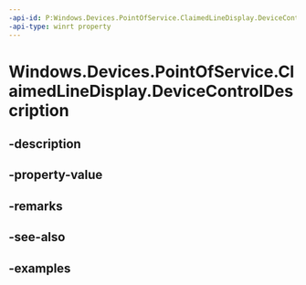 ```yaml
---
-api-id: P:Windows.Devices.PointOfService.ClaimedLineDisplay.DeviceControlDescription
-api-type: winrt property
---
```


<!-- Property syntax.
public string DeviceControlDescription { get; }
-->

# Windows.Devices.PointOfService.ClaimedLineDisplay.DeviceControlDescription

## -description

## -property-value

## -remarks

## -see-also

## -examples

